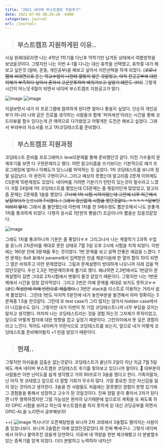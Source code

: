 ```yaml
---
title: "2021 네이버 부스트캠프 지원후기"
date: 2021-07-05 08:26:28 -0400
categories: journal
url: /journal/
---
```


> ## 부스트캠프 지원하게된 이유..   


사실 원래대로라면 나는 4학년 1학기를 다닌후 막학기만 남겨둔 상태에서 여름방학을 보냈을것이다. 그렇지만 나는 이번 4-1를 다니는 대신 휴학을 선택했고, 휴학중 내가 해보고 싶은것 (알바, 운동, 개인공부)을 해보고 싶어서 이런선택을 하게 되었다. (~~코로나땜에 비대면으로 듣는 학교수업이 나한테 잘맞지 않은 것같았고, 아직 전공공부에 대한 이해가 부족하다 싶어서 혼자서 고군분투하며 배워가보고 싶었기 떄문도 크다~~) 그렇게 시간이 어느덧 6월이 되면서 네이버 부스트캠프 지원공고가 떴다. 

![image](https://user-images.githubusercontent.com/68431716/124427914-ffbfc680-dda6-11eb-982e-a63af0ef12c0.png)
![image](https://user-images.githubusercontent.com/68431716/124426788-7b207880-dda5-11eb-9ae6-a6f093735446.png)



이걸보면서 내가 이 프로그램에 참여하게 된다면 얼마나 좋을지 싶었다. 단순히 개인공부가 아니라 나와 같은 진로를 생각하는 사람들과 함께 '피어세션'이라는 시간을 통해 코드리뷰를 할수 있다는게 큰 매력으로 다가왔었고 어떻게든 도전은 해보고 싶었다. 그래서 부랴부랴 자소서를 쓰고 1차코딩테스트를 준비했다. 

> ## 부스트캠프 지원과정


코딩테스트 준비를 프로그래머스 level2문제를 통해 준비했던것 같다. 이전 기수들의 문제후기를 보면 다 구현문제라고 했다. 어떤 알고리즘을 쓰기보다는 기본적으로 얘가 프로그래밍에 얼마나 이해도가 있느냐를 파악하는 듯 싶었다. 1차 코딩테스트를 보니까 정말 실감났다. 아 완전히 구현이구나..그리고 예상치 못했는데 알고리즘 2문제 이외에도 CS문제 10문제정도 있었다. 네이버를 가려면 기본기가 탄탄히 있는것이 필수라고 느꼈다. 6월 24일에 1차 코딩테스트를 봤었는데 CS문제는 좀 헷갈리던게 많았었고, 알고리즘 문제는 2문제중 1솔을 했었다. (~~7시에 1차 시험 시작이었는데 그전에 너무 피곤해서 낮잠자다가 눈뜨니까 7시였다..! 그래서 정신없게 시험을 봤던것같다..ㅋㅋㅋㅋㅋ담부턴 이러지 말자~~) 그래서 좀 불안했는데 이번에 1차를 한 5배수정도 뽑은듯해서 나도 운좋게 1차를 통과하게 되었다. 다행히 응시료 1만원의 뽕을(?) 조금이나마 뽑을순 있을것같았다. 

![image](https://user-images.githubusercontent.com/68431716/124428290-79f04b00-dda7-11eb-8f3c-97086bdbf1ed.png)

그래도 1차를 통과하니까 기분은 좀 좋았다ㅎㅎ 그리고나서 나는 계절학기 2과목 수업을 듣느라 2차준비를 제대로 못한 상태로 7월 3일 오후 2시에 시험을 치게 되었다. 이번에는 160분 안에 3문제를 푸는 것이었다. 1번 문제를 보고 살짝 안좋은 예감을 느꼈다. 1번 문제는 6x6 표에서 params에서 입력받은 만큼 채운다음에 한 열의 합이 10이 되면 그 열은 비워주고 이런 문제였었다. 그림과 문제설명이 방대하게 나오니까 지레 겁을 먹었던것같다. 우선 2,3은 1번문제이후에 풀기로 했다. 왜냐하면 2,3번에서도 1번같이 문제설명이 길면 그대로 2차시험에서 멘붕이 올것 같았기 때문이다. 
그렇지만 나는 1번문제에서 시간을 엄청 잡아먹었다. 그리고 2번은 아예 문제를 제대로 보지도 못하고ㅠㅠ(~~코드 작성칸에 아예 빈칸으로 제출했다..~~) 3번은 stack을 리스트로 이용하는 거라서 쉽게 풀었었다.. 그런데 1번도 마지막 5분전에 내가 놓친부분을 발견해서 아마 정확히는 3문제중 1.5솔 한것같다. 그런데 또 test case가 그리 많지는 않아서 hidden case에서 더 나갔을수도 있다. 그렇지만 내가 이번이 첫 기업 코딩테스트니까 너무 부담을 갖지는 말자고 생각했다. 어차피 나는 코딩테스트라는 것을 경험 하는것 그자체가 목적이었고, 앞으로 어떻게 할지에 대한 방향을 잡고 싶었기 때문이다. 그런의미에서 뜻 깊은 경험이라고 느낀다. 적어도 네이버가 어떤식으로 코딩테스트를 보는지, 앞으로 내가 어떻게 코딩테스트를 준비해야될지 +1 만큼 알았기 때문이다.

> ## 현재..


그렇지만 아쉬움을 감출순 없는것같다. 코딩테스트가 끝난지 2일이 지난 지금 7월 5일에도 계속 네이버 부스트캠프 코딩테스트 후기를 찾아보고 있으니까 말이다..🤣 대부분의 사람들은 이번 난이도를 쉽게 생각했고 거의 90프로가 3솔을 했다고 한다. 기죽지말자, 난 아직 첫 코테였고 앞으로 더 잘할 기회가 무수히 많다. 가장 중요한 것은 자신감을 잃지 않는 것이라고 생각한다. 3솔을 한 사람들도 처음에는 잘못했던 경험이 분명 있기에 그 경험들을 통해서 성장하고 고수가 된 것일것이다. 진짜 정말 운이 좋아서 2차가 된다면 너무 행복하겠지만 그럴 가능성은 현저히 낮기때문에 앞으로의 계획을 또 짜도록 하자! OPIC 시험을 보려고 하는데 부스트캠프를 하지 못하게 된 대신 코딩공부를 하면서 OPIC-AL을 노리면서 공부해보자! 
 
 ++)
 ![image](https://user-images.githubusercontent.com/68431716/125412086-899c0f00-e3f9-11eb-87c0-5de1c990807b.png)
역시나다! 오픈채팅방을 보니까 2차 코테에서 3솔합도 떨어지는 사람이 좀 있었나보다. 보니까 2솔합은 아예 없었던것같았다.와 진짜 빡세구나. 그렇지 네이버에서 아무나 붙여주진 않을게 당연하다. 이로써 내 역량을 한번 체크해봤고 더 분발할수 있는 증폭기를 얻게 되었다. 더더 분발하고 노력하자 내자신!







[jekyll-docs]: https://jekyllrb.com/docs/home
[jekyll-gh]:   https://github.com/jekyll/jekyll
[jekyll-talk]: https://talk.jekyllrb.com/

